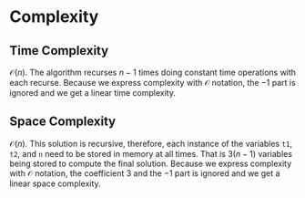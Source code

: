 # Complexity

## Time Complexity

$\mathcal{O}(n)$. The algorithm recurses $n - 1$ times doing constant time operations with each recurse. Because we express complexity with $\mathcal{O}$ notation, the $- 1$ part is ignored and we get a linear time complexity.

## Space Complexity

$\mathcal{O}(n)$. This solution is recursive, therefore, each instance of the variables `t1`, `t2`, and `n` need to be stored in memory at all times. That is $3(n - 1)$ variables being stored to compute the final solution. Because we express complexity with $\mathcal{O}$ notation, the coefficient 3 and the $- 1$ part is ignored and we get a linear space complexity.
